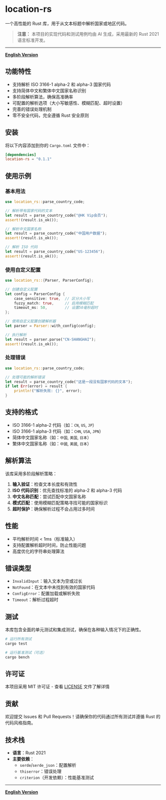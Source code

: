 # location-rs

一个高性能的 Rust 库，用于从文本标题中解析国家或地区代码。

> **注意：** 本项目的实现代码和测试用例均由 AI 生成，采用最新的 Rust 2021 语言标准开发。

---

**[English Version](README_EN.md)**

## 功能特性

- 支持解析 ISO 3166-1 alpha-2 和 alpha-3 国家代码
- 支持简体中文和繁体中文国家名称识别
- 多阶段解析算法，确保高准确率
- 可配置的解析选项（大小写敏感性、模糊匹配、超时设置）
- 完善的错误处理机制
- 零不安全代码，完全遵循 Rust 安全原则

## 安装

将以下内容添加到你的 `Cargo.toml` 文件中：

```toml
[dependencies]
location-rs = "0.1.1"
```

## 使用示例

### 基本用法

```rust
use location_rs::parse_country_code;

// 解析带有国家代码的文本
let result = parse_country_code("@HK Vip会员");
assert!(result.is_ok());

// 解析中文国家名称
let result = parse_country_code("中国用户数据");
assert!(result.is_ok());

// 解析 ISO 代码
let result = parse_country_code("US-123456");
assert!(result.is_ok());
```

### 使用自定义配置

```rust
use location_rs::{Parser, ParserConfig};

// 创建自定义配置
let config = ParserConfig {
    case_sensitive: true,  // 区分大小写
    fuzzy_match: true,     // 启用模糊匹配
    timeout_ms: 50,        // 设置50毫秒超时
};

// 使用自定义配置创建解析器
let parser = Parser::with_config(config);

// 执行解析
let result = parser.parse("CN-SHANGHAI");
assert!(result.is_ok());
```

### 处理错误

```rust
use location_rs::parse_country_code;

// 处理可能的解析错误
let result = parse_country_code("这是一段没有国家代码的文本");
if let Err(error) = result {
    println!("解析失败: {}", error);
}
```

## 支持的格式

- ISO 3166-1 alpha-2 代码（如：`CN`, `US`, `JP`）
- ISO 3166-1 alpha-3 代码（如：`CHN`, `USA`, `JPN`）
- 简体中文国家名称（如：`中国`, `美国`, `日本`）
- 繁体中文国家名称（如：`中國`, `美國`, `日本`）

## 解析算法

该库采用多阶段解析策略：

1. **输入验证**：检查文本长度和有效性
2. **ISO 代码识别**：优先查找标准的 alpha-2 和 alpha-3 代码
3. **中文名称匹配**：尝试匹配中文国家名称
4. **模式匹配**：使用模糊匹配策略寻找可能的国家标识
5. **超时保护**：确保解析过程不会占用过多时间

## 性能

- 平均解析时间 < 1ms（标准输入）
- 支持配置解析超时时间，防止性能问题
- 高度优化的字符串处理算法

## 错误类型

- `InvalidInput`：输入文本为空或过长
- `NotFound`：在文本中未找到有效的国家代码
- `ConfigError`：配置加载或解析失败
- `Timeout`：解析过程超时

## 测试

本库包含全面的单元测试和集成测试，确保在各种输入情况下的正确性。

```bash
# 运行所有测试
cargo test

# 运行基准测试（可选）
cargo bench
```

## 许可证

本项目采用 MIT 许可证 - 查看 [LICENSE](LICENSE) 文件了解详情

## 贡献

欢迎提交 Issues 和 Pull Requests！请确保你的代码通过所有测试并遵循 Rust 的代码风格指南。

## 技术栈

- **语言**：Rust 2021
- **主要依赖**：
  - `serde`/`serde_json`：配置解析
  - `thiserror`：错误处理
  - `criterion`（开发依赖）：性能基准测试

---

**[English Version](README_EN.md)**
